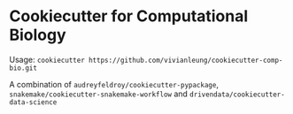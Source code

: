 # Cookiecutter for Computational Biology

Usage: ```cookiecutter https://github.com/vivianleung/cookiecutter-comp-bio.git```




A combination of `audreyfeldroy/cookiecutter-pypackage`, `snakemake/cookiecutter-snakemake-workflow` and `drivendata/cookiecutter-data-science`
